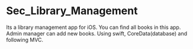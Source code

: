 # Sec_Library_Management
Its a library management app for iOS. You can find all books in this app. Admin manager can add new books. 
Using swift, CoreData(database) and following MVC.
